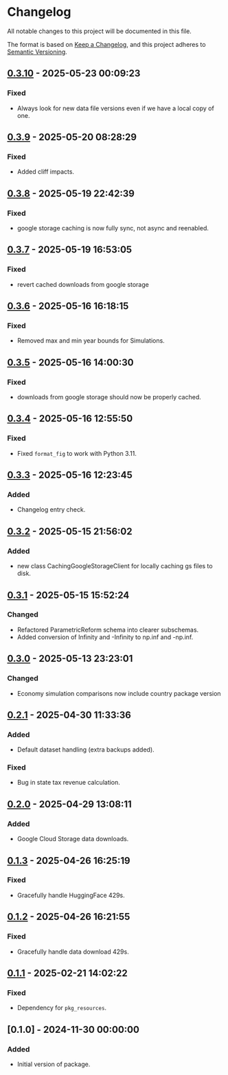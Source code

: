 # Changelog

All notable changes to this project will be documented in this file.

The format is based on [Keep a Changelog](https://keepachangelog.com/en/1.0.0/), 
and this project adheres to [Semantic Versioning](https://semver.org/spec/v2.0.0.html).

## [0.3.10] - 2025-05-23 00:09:23

### Fixed

- Always look for new data file versions even if we have a local copy of one.

## [0.3.9] - 2025-05-20 08:28:29

### Fixed

- Added cliff impacts.

## [0.3.8] - 2025-05-19 22:42:39

### Fixed

- google storage caching is now fully sync, not async and reenabled.

## [0.3.7] - 2025-05-19 16:53:05

### Fixed

- revert cached downloads from google storage

## [0.3.6] - 2025-05-16 16:18:15

### Fixed

- Removed max and min year bounds for Simulations.

## [0.3.5] - 2025-05-16 14:00:30

### Fixed

- downloads from google storage should now be properly cached.

## [0.3.4] - 2025-05-16 12:55:50

### Fixed

- Fixed `format_fig` to work with Python 3.11.

## [0.3.3] - 2025-05-16 12:23:45

### Added

- Changelog entry check.

## [0.3.2] - 2025-05-15 21:56:02

### Added

- new class CachingGoogleStorageClient for locally caching gs files to disk.

## [0.3.1] - 2025-05-15 15:52:24

### Changed

- Refactored ParametricReform schema into clearer subschemas.
- Added conversion of Infinity and -Infinity to np.inf and -np.inf.

## [0.3.0] - 2025-05-13 23:23:01

### Changed

- Economy simulation comparisons now include country package version

## [0.2.1] - 2025-04-30 11:33:36

### Added

- Default dataset handling (extra backups added).

### Fixed

- Bug in state tax revenue calculation.

## [0.2.0] - 2025-04-29 13:08:11

### Added

- Google Cloud Storage data downloads.

## [0.1.3] - 2025-04-26 16:25:19

### Fixed

- Gracefully handle HuggingFace 429s.

## [0.1.2] - 2025-04-26 16:21:55

### Fixed

- Gracefully handle data download 429s.

## [0.1.1] - 2025-02-21 14:02:22

### Fixed

- Dependency for `pkg_resources`.

## [0.1.0] - 2024-11-30 00:00:00

### Added

- Initial version of package.



[0.3.10]: https://github.com/PolicyEngine/policyengine.py/compare/0.3.9...0.3.10
[0.3.9]: https://github.com/PolicyEngine/policyengine.py/compare/0.3.8...0.3.9
[0.3.8]: https://github.com/PolicyEngine/policyengine.py/compare/0.3.7...0.3.8
[0.3.7]: https://github.com/PolicyEngine/policyengine.py/compare/0.3.6...0.3.7
[0.3.6]: https://github.com/PolicyEngine/policyengine.py/compare/0.3.5...0.3.6
[0.3.5]: https://github.com/PolicyEngine/policyengine.py/compare/0.3.4...0.3.5
[0.3.4]: https://github.com/PolicyEngine/policyengine.py/compare/0.3.3...0.3.4
[0.3.3]: https://github.com/PolicyEngine/policyengine.py/compare/0.3.2...0.3.3
[0.3.2]: https://github.com/PolicyEngine/policyengine.py/compare/0.3.1...0.3.2
[0.3.1]: https://github.com/PolicyEngine/policyengine.py/compare/0.3.0...0.3.1
[0.3.0]: https://github.com/PolicyEngine/policyengine.py/compare/0.2.1...0.3.0
[0.2.1]: https://github.com/PolicyEngine/policyengine.py/compare/0.2.0...0.2.1
[0.2.0]: https://github.com/PolicyEngine/policyengine.py/compare/0.1.3...0.2.0
[0.1.3]: https://github.com/PolicyEngine/policyengine.py/compare/0.1.2...0.1.3
[0.1.2]: https://github.com/PolicyEngine/policyengine.py/compare/0.1.1...0.1.2
[0.1.1]: https://github.com/PolicyEngine/policyengine.py/compare/0.1.0...0.1.1
